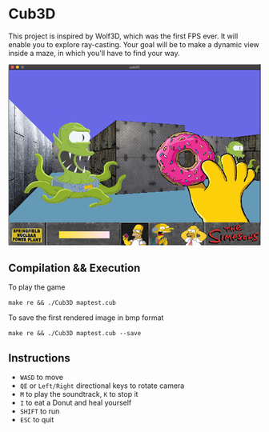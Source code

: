 # Cub3D

This project is inspired by Wolf3D, which was the first FPS ever.
It will enable you to explore ray-casting.
Your goal will be to make a dynamic view inside a maze, in which you'll have to find your way.

![screen](https://github.com/AlexDos-42/cub3D/blob/master/screen.png?raw=true)

## Compilation && Execution

To play the game
```
make re && ./Cub3D maptest.cub
```

To save the first rendered image in bmp format
```
make re && ./Cub3D maptest.cub --save
```

## Instructions

* ```WASD``` to move
* ```QE``` or ```Left/Right``` directional keys to rotate camera
* ```M``` to play the soundtrack, ```K``` to stop it
* ```I``` to eat a Donut and heal yourself
* ```SHIFT``` to run
* ```ESC``` to quit

